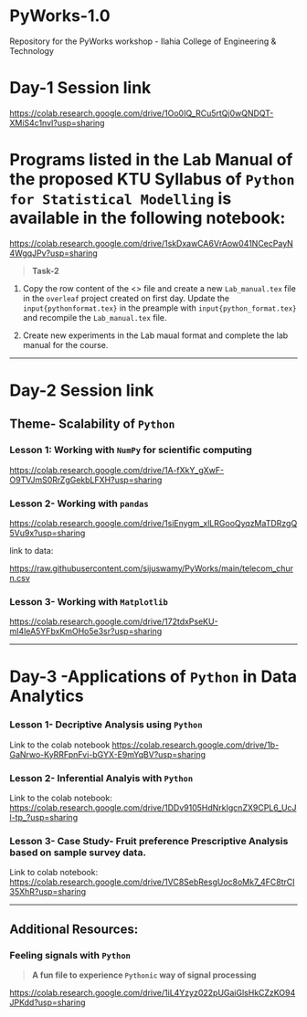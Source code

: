 # PyWorks-1.0
Repository for the PyWorks workshop - Ilahia College of Engineering &amp; Technology

# Day-1 Session link

<https://colab.research.google.com/drive/1Oo0IQ_RCu5rtQj0wQNDQT-XMiS4c1nvI?usp=sharing>

# Programs listed in the Lab Manual of the proposed KTU Syllabus of `Python for Statistical Modelling` is available in the following notebook:

<https://colab.research.google.com/drive/1skDxawCA6VrAow041NCecPayN4WgqJPv?usp=sharing>

>**Task-2**
1. Copy the row content of the <> file and create a new `Lab_manual.tex` file in the `overleaf` project created on first day. Update the `input{pythonformat.tex}` in the preample with `input{python_format.tex}` and recompile the `Lab_manual.tex` file.

2. Create new experiments in the Lab maual format and complete the lab manual for the course.
---
# Day-2 Session link

## Theme- Scalability of `Python`

### Lesson 1: Working with `NumPy` for scientific computing

<https://colab.research.google.com/drive/1A-fXkY_gXwF-O9TVJmS0RrZgGekbLFXH?usp=sharing>

### Lesson 2- Working with `pandas`

<https://colab.research.google.com/drive/1siEnygm_xlLRGooQyqzMaTDRzgQ5Vu9x?usp=sharing>

link to data:

https://raw.githubusercontent.com/sijuswamy/PyWorks/main/telecom_churn.csv

### Lesson 3- Working with `Matplotlib`
<https://colab.research.google.com/drive/172tdxPseKU-mI4leA5YFbxKmOHo5e3sr?usp=sharing>

---
# Day-3 -Applications of `Python` in Data Analytics 

### Lesson 1- Decriptive Analysis using `Python`
Link to the colab notebook
<https://colab.research.google.com/drive/1b-GaNrwo-KyRRFpnFvi-bGYX-E9mYqBV?usp=sharing>

### Lesson 2- Inferential Analyis with `Python`

Link to the colab notebook:
<https://colab.research.google.com/drive/1DDv9105HdNrkIgcnZX9CPL6_UcJl-tp_?usp=sharing>

### Lesson 3- Case Study- Fruit preference Prescriptive Analysis based on sample survey data.

Link to colab notebook:
<https://colab.research.google.com/drive/1VC8SebResgUoc8oMk7_4FC8trCI35XhR?usp=sharing>

---

## Additional Resources:

### Feeling signals with `Python`

>**A fun file to experience `Pythonic` way of signal processing**

<https://colab.research.google.com/drive/1iL4Yzyz022pUGaiGlsHkCZzKO94JPKdd?usp=sharing>
